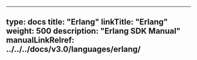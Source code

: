 
---
type: docs
title: "Erlang"
linkTitle: "Erlang"
weight: 500
description: "Erlang SDK Manual"
manualLinkRelref: ../../../docs/v3.0/languages/erlang/
---


